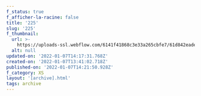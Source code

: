 ```yaml
---
f_status: true
f_afficher-la-racine: false
title: '225'
slug: '225'
f_thumbnail:
  url: >-
    https://uploads-ssl.webflow.com/6141f41868c3e33a265cbfe7/61d842eadec49a672d2167f9_225.jpg
  alt: null
updated-on: '2022-01-07T14:17:31.768Z'
created-on: '2022-01-07T13:41:02.718Z'
published-on: '2022-01-07T14:21:50.928Z'
f_category: XS
layout: '[archive].html'
tags: archive
---
```



